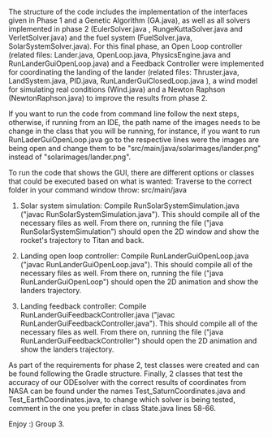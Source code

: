The structure of the code includes the implementation of the interfaces given in Phase 1 and a Genetic Algorithm (GA.java),  as well as all solvers implemented in phase 2 (EulerSolver.java , RungeKuttaSolver.java and VerletSolver.java)
and the fuel system (FuelSolver.java, SolarSystemSolver.java). 
For this final phase, an Open Loop controller  (related files: Lander.java, OpenLoop.java, PhysicsEngine.java and 
RunLanderGuiOpenLoop.java) and a Feedback Controller were implemented for coordinating the landing of the lander
(related files: Thruster.java, LandSystem.java, PID.java, RunLanderGuiClosedLoop.java ), a wind model for simulating real conditions (Wind.java) and a 
 Newton Raphson (NewtonRaphson.java) to improve the results from phase 2. 

If you want to run the code from command line follow the next steps, otherwise, if running from an IDE, the path name of the images needs to be change in the class that you will be running, for instance, if you want to run RunLaderGuiOpenLoop.java go to the respective lines were the images are being open and change them to be "src/main/java/solarimages/lander.png" instead of "solarimages/lander.png". 

To run the code that shows the GUI, there are different options or classes that could be executed based on what is wanted:
 Traverse to the correct folder in your command window throw: src/main/java
1. Solar system simulation:
    Compile RunSolarSystemSimulation.java ("javac RunSolarSystemSimulation.java"). This should compile all of the necessary files as well.
    From there on, running the file ("java RunSolarSystemSimulation") should open the 2D window and show the rocket's trajectory to Titan and back.

2. Landing open loop controller:
    Compile RunLanderGuiOpenLoop.java ("javac RunLanderGuiOpenLoop.java"). This should compile all of the necessary files as well.
    From there on, running the file ("java RunLanderGuiOpenLoop") should open the 2D animation and show the landers trajectory.

3. Landing feedback controller:
   Compile RunLanderGuiFeedbackController.java ("javac RunLanderGuiFeedbackController.java"). This should compile all of the necessary files as well.
   From there on, running the file ("java RunLanderGuiFeedbackController") should open the 2D animation and show the landers trajectory.


As part of the requirements for phase 2, test classes were created and can be found following the Gradle structure. 
Finally, 2 classes that test the accuracy of our ODEsolver with the correct results of coordinates from NASA can be found under the names Test_SaturnCoordinates.java and Test_EarthCoordinates.java,
to change which solver is being tested, comment in the one you prefer in class State.java lines 58-66.

Enjoy :)
Group 3.
